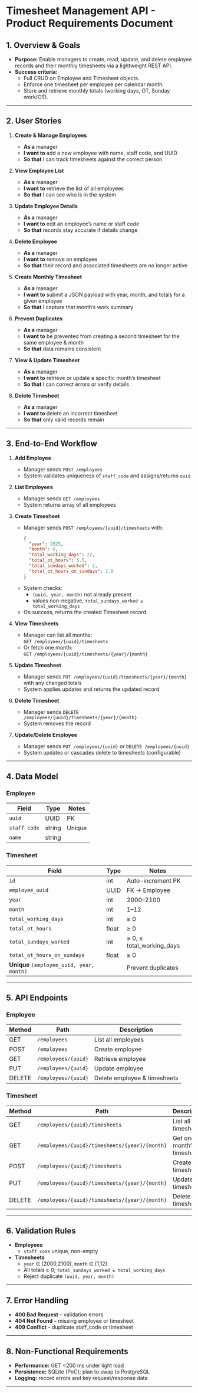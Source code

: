 # Timesheet Management API - Product Requirements Document

## 1. Overview & Goals
- **Purpose:** Enable managers to create, read, update, and delete employee records and their monthly timesheets via a lightweight REST API.  
- **Success criteria:**  
  - Full CRUD on Employee and Timesheet objects.  
  - Enforce one timesheet per employee per calendar month.  
  - Store and retrieve monthly totals (working days, OT, Sunday work/OT).

---

## 2. User Stories

1. **Create & Manage Employees**  
   - **As a** manager  
   - **I want to** add a new employee with name, staff code, and UUID  
   - **So that** I can track timesheets against the correct person  

2. **View Employee List**  
   - **As a** manager  
   - **I want to** retrieve the list of all employees  
   - **So that** I can see who is in the system  

3. **Update Employee Details**  
   - **As a** manager  
   - **I want to** edit an employee’s name or staff code  
   - **So that** records stay accurate if details change  

4. **Delete Employee**  
   - **As a** manager  
   - **I want to** remove an employee  
   - **So that** their record and associated timesheets are no longer active  

5. **Create Monthly Timesheet**  
   - **As a** manager  
   - **I want to** submit a JSON payload with year, month, and totals for a given employee  
   - **So that** I capture that month’s work summary  

6. **Prevent Duplicates**  
   - **As a** manager  
   - **I want to** be prevented from creating a second timesheet for the same employee & month  
   - **So that** data remains consistent  

7. **View & Update Timesheet**  
   - **As a** manager  
   - **I want to** retrieve or update a specific month’s timesheet  
   - **So that** I can correct errors or verify details  

8. **Delete Timesheet**  
   - **As a** manager  
   - **I want to** delete an incorrect timesheet  
   - **So that** only valid records remain  

---

## 3. End-to-End Workflow

1. **Add Employee**  
   - Manager sends `POST /employees`  
   - System validates uniqueness of `staff_code` and assigns/returns `uuid`  
2. **List Employees**  
   - Manager sends `GET /employees`  
   - System returns array of all employees  

3. **Create Timesheet**  
   - Manager sends `POST /employees/{uuid}/timesheets` with:
     ```json
     {
       "year": 2025,
       "month": 6,
       "total_working_days": 22,
       "total_ot_hours": 5.5,
       "total_sundays_worked": 2,
       "total_ot_hours_on_sundays": 1.0
     }
     ```
   - System checks:
     - `(uuid, year, month)` not already present  
     - values non-negative, `total_sundays_worked ≤ total_working_days`  
   - On success, returns the created Timesheet record  

4. **View Timesheets**  
   - Manager can list all months:  
     `GET /employees/{uuid}/timesheets`  
   - Or fetch one month:  
     `GET /employees/{uuid}/timesheets/{year}/{month}`  

5. **Update Timesheet**  
   - Manager sends `PUT /employees/{uuid}/timesheets/{year}/{month}` with any changed totals  
   - System applies updates and returns the updated record  

6. **Delete Timesheet**  
   - Manager sends `DELETE /employees/{uuid}/timesheets/{year}/{month}`  
   - System removes the record  

7. **Update/Delete Employee**  
   - Manager sends `PUT /employees/{uuid}` or `DELETE /employees/{uuid}`  
   - System updates or cascades delete to timesheets (configurable)  

---

## 4. Data Model

### Employee
| Field       | Type   | Notes                  |
|-------------|--------|------------------------|
| `uuid`      | UUID   | PK                     |
| `staff_code`| string | Unique                 |
| `name`      | string |                        |

### Timesheet
| Field                        | Type   | Notes                                                       |
|------------------------------|--------|-------------------------------------------------------------|
| `id`                         | int    | Auto-increment PK                                           |
| `employee_uuid`              | UUID   | FK → Employee                                              |
| `year`                       | int    | 2000–2100                                                  |
| `month`                      | int    | 1–12                                                       |
| `total_working_days`         | int    | ≥ 0                                                        |
| `total_ot_hours`             | float  | ≥ 0                                                        |
| `total_sundays_worked`       | int    | ≥ 0, ≤ total_working_days                                  |
| `total_ot_hours_on_sundays`  | float  | ≥ 0                                                        |
| **Unique** `(employee_uuid, year, month)` |      | Prevent duplicates                                         |

---

## 5. API Endpoints

### Employee
| Method | Path                | Description               |
|--------|---------------------|---------------------------|
| GET    | `/employees`        | List all employees        |
| POST   | `/employees`        | Create employee           |
| GET    | `/employees/{uuid}` | Retrieve employee         |
| PUT    | `/employees/{uuid}` | Update employee           |
| DELETE | `/employees/{uuid}` | Delete employee & timesheets |

### Timesheet
| Method | Path                                                      | Description                  |
|--------|-----------------------------------------------------------|------------------------------|
| GET    | `/employees/{uuid}/timesheets`                            | List all timesheets         |
| GET    | `/employees/{uuid}/timesheets/{year}/{month}`             | Get one month’s timesheet   |
| POST   | `/employees/{uuid}/timesheets`                            | Create timesheet            |
| PUT    | `/employees/{uuid}/timesheets/{year}/{month}`             | Update timesheet            |
| DELETE | `/employees/{uuid}/timesheets/{year}/{month}`             | Delete timesheet            |

---

## 6. Validation Rules
- **Employees**  
  - `staff_code` unique, non-empty
- **Timesheets**  
  - `year` ∈ [2000,2100], `month` ∈ [1,12]  
  - All totals ≥ 0; `total_sundays_worked ≤ total_working_days`  
  - Reject duplicate `(uuid, year, month)`

---

## 7. Error Handling
- **400 Bad Request** – validation errors  
- **404 Not Found** – missing employee or timesheet  
- **409 Conflict** – duplicate staff_code or timesheet

---

## 8. Non-Functional Requirements
- **Performance:** GET <200 ms under light load  
- **Persistence:** SQLite (PoC); plan to swap to PostgreSQL  
- **Logging:** record errors and key request/response data  

---